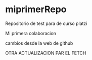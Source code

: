 # miprimerRepo
Repositorio de test para de curso platzi

Mi primera colaboracion

cambios desde la web de github

OTRA ACTUALIZACION PAR EL FETCH
